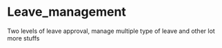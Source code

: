 # Leave_management
 Two levels of leave approval, manage multiple type of leave and other lot more stuffs
